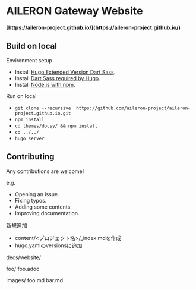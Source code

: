 # AILERON Gateway Website

**[https://aileron-project.github.io/](https://aileron-project.github.io/)**

## Build on local

Environment setup

- Install [Hugo Extended Version Dart Sass](https://gohugo.io/installation/).
- Install [Dart Sass required by Hugo](https://gohugo.io/installation/).
- Install [Node.js with npm](https://nodejs.org/en/download).

Run on local

- `git clone --recursive  https://github.com/aileron-project/aileron-project.github.io.git`
- `npm install`
- `cd themes/docsy/ && npm install`
- `cd ../../`
- `hugo server`

## Contributing

Any contributions are welcome!

e.g.

- Opening an issue.
- Fixing typos.
- Adding some contents.
- Improving documentation.


新規追加

* content/<プロジェクト名>/_index.mdを作成
* hugo.yamlのversionsに追加

decs/website/

  foo/
  foo.adoc

  images/
  foo.md
  bar.md

